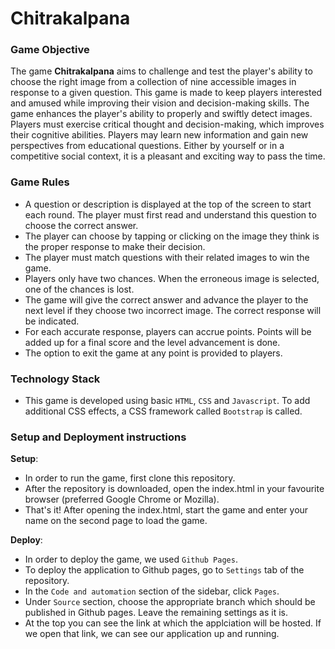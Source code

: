 # Chitrakalpana

### Game Objective
The game **Chitrakalpana** aims to challenge and test the player's ability to choose the right image from a collection of nine accessible images in response to a given question. This game is made to keep players interested and amused while improving their vision and decision-making skills. The game enhances the player's ability to properly and swiftly detect images. Players must exercise critical thought and decision-making, which improves their cognitive abilities. Players may learn new information and gain new perspectives from educational questions. Either by yourself or in a competitive social context, it is a pleasant and exciting way to pass the time.

### Game Rules
* A question or description is displayed at the top of the screen to start each round. The player must first read and understand this question to choose the correct answer.
* The player can choose by tapping or clicking on the image they think is the proper response to make their decision.
* The player must match questions with their related images to win the game.
* Players only have two chances. When the erroneous image is selected, one of the chances is lost.
* The game will give the correct answer and advance the player to the next level if they choose two incorrect image. The correct response will be indicated.
* For each accurate response, players can accrue points. Points will be added up for a final score and the level advancement is done.
* The option to exit the game at any point is provided to players.

### Technology Stack
* This game is developed using basic `HTML`, `CSS` and `Javascript`. To add additional CSS effects, a CSS framework called `Bootstrap` is called.

### Setup and Deployment instructions
**Setup**:
* In order to run the game, first clone this repository.
* After the repository is downloaded, open the index.html in your favourite browser (preferred Google Chrome or Mozilla). 
* That's it! After opening the index.html, start the game and enter your name on the second page to load the game.

**Deploy**:
* In order to deploy the game, we used `Github Pages`.
* To deploy the application to Github pages, go to `Settings` tab of the repository. 
* In the `Code and automation` section of the sidebar, click `Pages`.
* Under `Source` section, choose the appropriate branch which should be published in Github pages. Leave the remaining settings as it is. 
* At the top you can see the link at which the applciation will be hosted. If we open that link, we can see our application up and running.
